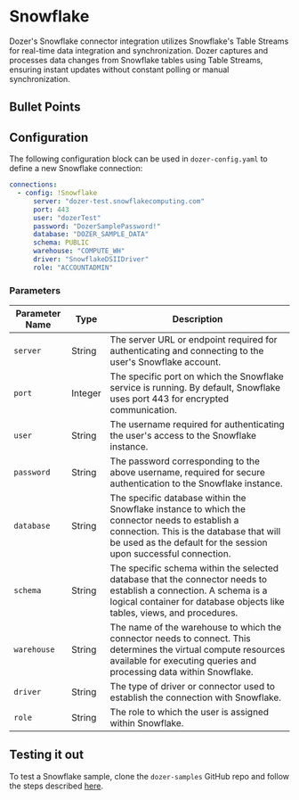 # Snowflake

Dozer's Snowflake connector integration utilizes Snowflake's Table Streams for real-time data integration and synchronization. Dozer captures and processes data changes from Snowflake tables using Table Streams, ensuring instant updates without constant polling or manual synchronization.

## Bullet Points

## Configuration

The following configuration block can be used in `dozer-config.yaml` to define a new Snowflake connection:

```yaml
connections:
  - config: !Snowflake
      server: "dozer-test.snowflakecomputing.com"
      port: 443
      user: "dozerTest"
      password: "DozerSamplePassword!"
      database: "DOZER_SAMPLE_DATA"
      schema: PUBLIC
      warehouse: "COMPUTE_WH"
      driver: "SnowflakeDSIIDriver"
      role: "ACCOUNTADMIN"
```

### Parameters

| **Parameter Name** | **Type** | **Description**                                                                                                                                                                                         |
| ------------------------ | -------------- | ------------------------------------------------------------------------------------------------------------------------------------------------------------------------------------------------------------- |
| `server`               | String         | The server URL or endpoint required for authenticating and connecting to the user's Snowflake account.                                                                                                        |
| `port`                 | Integer        | The specific port on which the Snowflake service is running. By default, Snowflake uses port 443 for encrypted communication.                                                                                 |
| `user`                 | String         | The username required for authenticating the user's access to the Snowflake instance.                                                                                                                         |
| `password`             | String         | The password corresponding to the above username, required for secure authentication to the Snowflake instance.                                                                                               |
| `database`             | String         | The specific database within the Snowflake instance to which the connector needs to establish a connection. This is the database that will be used as the default for the session upon successful connection. |
| `schema`               | String         | The specific schema within the selected database that the connector needs to establish a connection. A schema is a logical container for database objects like tables, views, and procedures.                 |
| `warehouse`            | String         | The name of the warehouse to which the connector needs to connect. This determines the virtual compute resources available for executing queries and processing data within Snowflake.                        |
| `driver`               | String         | The type of driver or connector used to establish the connection with Snowflake.                                                                                                                              |
| `role`                 | String         | The role to which the user is assigned within Snowflake.                                                                                                                                                      |

## Testing it out

To test a Snowflake sample, clone the `dozer-samples` GitHub repo and follow the steps described [here](https://github.com/getdozer/dozer-samples/tree/main/connectors/snowflake).
